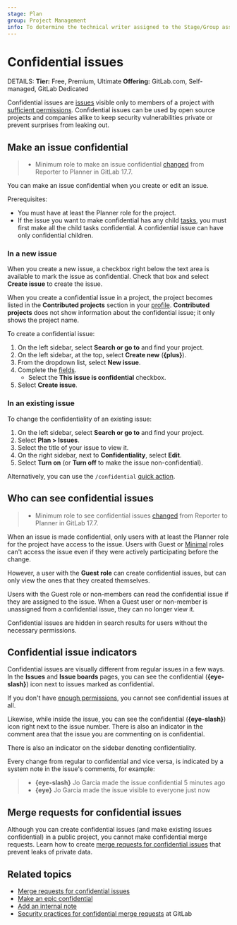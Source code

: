 ```yaml
---
stage: Plan
group: Project Management
info: To determine the technical writer assigned to the Stage/Group associated with this page, see https://handbook.gitlab.com/handbook/product/ux/technical-writing/#assignments
---
```


# Confidential issues

DETAILS:
**Tier:** Free, Premium, Ultimate
**Offering:** GitLab.com, Self-managed, GitLab Dedicated

Confidential issues are [issues](index.md) visible only to members of a project with
[sufficient permissions](#who-can-see-confidential-issues).
Confidential issues can be used by open source projects and companies alike to
keep security vulnerabilities private or prevent surprises from leaking out.

## Make an issue confidential

> - Minimum role to make an issue confidential [changed](https://gitlab.com/gitlab-org/gitlab/-/merge_requests/169256) from Reporter to Planner in GitLab 17.7.

You can make an issue confidential when you create or edit an issue.

Prerequisites:

- You must have at least the Planner role for the project.
- If the issue you want to make confidential has any child [tasks](../../tasks.md),
  you must first make all the child tasks confidential.
  A confidential issue can have only confidential children.

### In a new issue

When you create a new issue, a checkbox right below the text area is available
to mark the issue as confidential. Check that box and select **Create issue**
to create the issue.

When you create a confidential issue in a project, the project becomes listed in the **Contributed projects** section in your [profile](../../profile/index.md). **Contributed projects** does not show information about the confidential issue; it only shows the project name.

To create a confidential issue:

1. On the left sidebar, select **Search or go to** and find your project.
1. On the left sidebar, at the top, select **Create new** (**{plus}**).
1. From the dropdown list, select **New issue**.
1. Complete the [fields](create_issues.md#fields-in-the-new-issue-form).
   - Select the **This issue is confidential** checkbox.
1. Select **Create issue**.

### In an existing issue

To change the confidentiality of an existing issue:

1. On the left sidebar, select **Search or go to** and find your project.
1. Select **Plan > Issues**.
1. Select the title of your issue to view it.
1. On the right sidebar, next to **Confidentiality**, select **Edit**.
1. Select **Turn on** (or **Turn off** to make the issue non-confidential).

Alternatively, you can use the `/confidential` [quick action](../quick_actions.md#issues-merge-requests-and-epics).

## Who can see confidential issues

> - Minimum role to see confidential issues [changed](https://gitlab.com/gitlab-org/gitlab/-/merge_requests/169256) from Reporter to Planner in GitLab 17.7.

When an issue is made confidential, only users with at least the Planner role
for the project have access to the issue.
Users with Guest or [Minimal](../../permissions.md#users-with-minimal-access) roles can't access
the issue even if they were actively participating before the change.

However, a user with the **Guest role** can create confidential issues, but can only view the ones
that they created themselves.

Users with the Guest role or non-members can read the confidential issue if they are assigned to the issue.
When a Guest user or non-member is unassigned from a confidential issue, they can no longer view it.

Confidential issues are hidden in search results for users without the necessary permissions.

## Confidential issue indicators

Confidential issues are visually different from regular issues in a few ways.
In the **Issues** and **Issue boards** pages, you can see the confidential (**{eye-slash}**) icon
next to issues marked as confidential.

If you don't have [enough permissions](#who-can-see-confidential-issues),
you cannot see confidential issues at all.

Likewise, while inside the issue, you can see the confidential (**{eye-slash}**) icon right next to
the issue number. There is also an indicator in the comment area that the
issue you are commenting on is confidential.

There is also an indicator on the sidebar denoting confidentiality.

Every change from regular to confidential and vice versa, is indicated by a
system note in the issue's comments, for example:

> - **{eye-slash}** Jo Garcia made the issue confidential 5 minutes ago
> - **{eye}** Jo Garcia made the issue visible to everyone just now

## Merge requests for confidential issues

Although you can create confidential issues (and make existing issues confidential) in a public project, you cannot make confidential merge requests.
Learn how to create [merge requests for confidential issues](../merge_requests/confidential.md) that prevent leaks of private data.

## Related topics

- [Merge requests for confidential issues](../merge_requests/confidential.md)
- [Make an epic confidential](../../group/epics/manage_epics.md#make-an-epic-confidential)
- [Add an internal note](../../discussions/index.md#add-an-internal-note)
- [Security practices for confidential merge requests](https://gitlab.com/gitlab-org/release/docs/blob/master/general/security/engineer.md#security-releases-critical-non-critical-as-a-developer) at GitLab
